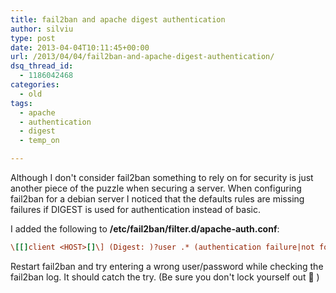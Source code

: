 ```yaml
---
title: fail2ban and apache digest authentication
author: silviu
type: post
date: 2013-04-04T10:11:45+00:00
url: /2013/04/04/fail2ban-and-apache-digest-authentication/
dsq_thread_id:
  - 1186042468
categories:
  - old
tags:
  - apache
  - authentication
  - digest
  - temp_on

---
```

Although I don't consider fail2ban something to rely on for security is just another piece of the puzzle when securing a server. When configuring fail2ban for a debian server I noticed that the defaults rules are missing failures if DIGEST is used for authentication instead of basic.

I added the following to **/etc/fail2ban/filter.d/apache-auth.conf**:

```ini
\[[]client <HOST>[]\] (Digest: )?user .* (authentication failure|not found|password mismatch)
```

Restart fail2ban and try entering a wrong user/password while checking the fail2ban log. It should catch the try. (Be sure you don't lock yourself out 🙂 )